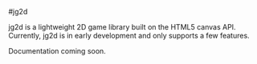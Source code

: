 #jg2d

jg2d is a lightweight 2D game library built on the HTML5 canvas API.
Currently, jg2d is in early development and only supports a few features.

Documentation coming soon.